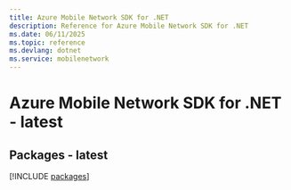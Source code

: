 ```yaml
---
title: Azure Mobile Network SDK for .NET
description: Reference for Azure Mobile Network SDK for .NET
ms.date: 06/11/2025
ms.topic: reference
ms.devlang: dotnet
ms.service: mobilenetwork
---
```

# Azure Mobile Network SDK for .NET - latest
## Packages - latest
[!INCLUDE [packages](mobile-network-index.md)]